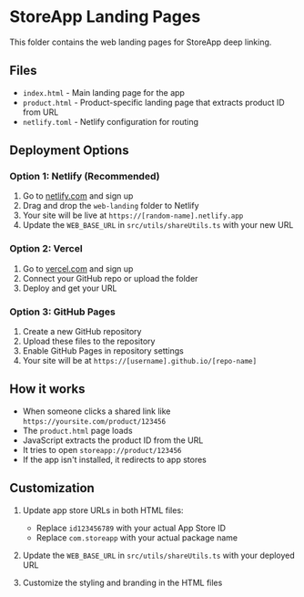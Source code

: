 # StoreApp Landing Pages

This folder contains the web landing pages for StoreApp deep linking.

## Files

- `index.html` - Main landing page for the app
- `product.html` - Product-specific landing page that extracts product ID from URL
- `netlify.toml` - Netlify configuration for routing

## Deployment Options

### Option 1: Netlify (Recommended)

1. Go to [netlify.com](https://netlify.com) and sign up
2. Drag and drop the `web-landing` folder to Netlify
3. Your site will be live at `https://[random-name].netlify.app`
4. Update the `WEB_BASE_URL` in `src/utils/shareUtils.ts` with your new URL

### Option 2: Vercel

1. Go to [vercel.com](https://vercel.com) and sign up
2. Connect your GitHub repo or upload the folder
3. Deploy and get your URL

### Option 3: GitHub Pages

1. Create a new GitHub repository
2. Upload these files to the repository
3. Enable GitHub Pages in repository settings
4. Your site will be at `https://[username].github.io/[repo-name]`

## How it works

- When someone clicks a shared link like `https://yoursite.com/product/123456`
- The `product.html` page loads
- JavaScript extracts the product ID from the URL
- It tries to open `storeapp://product/123456`
- If the app isn't installed, it redirects to app stores

## Customization

1. Update app store URLs in both HTML files:

   - Replace `id123456789` with your actual App Store ID
   - Replace `com.storeapp` with your actual package name

2. Update the `WEB_BASE_URL` in `src/utils/shareUtils.ts` with your deployed URL

3. Customize the styling and branding in the HTML files

